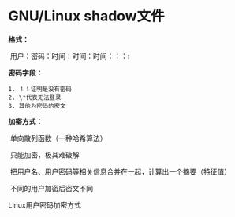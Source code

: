 # GNU/Linux shadow文件

**格式：**

​	用户：密码：时间：时间：时间：：：:

**密码字段：**

	1. ！！证明是没有密码
 	2. \*代表无法登录
 	3. 其他为密码的密文

**加密方式：**

​	单向散列函数（一种哈希算法）

​		只能加密，极其难破解

​	把用户名、用户密码等相关信息合并在一起，计算出一个摘要（特征值）

​	不同的用户加密后密文不同









Linux用户密码加密方式

​	